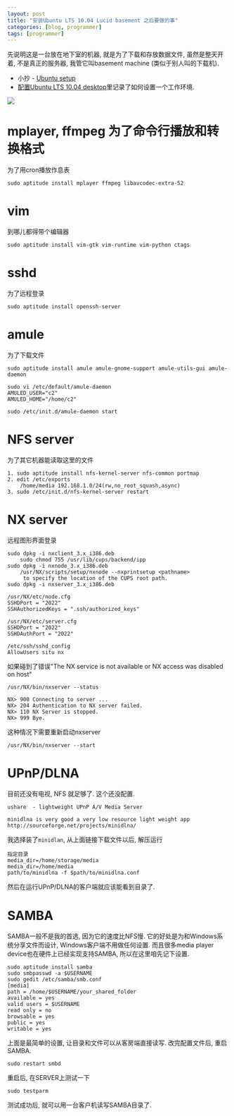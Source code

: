 ```yaml
---
layout: post
title: "安装Ubuntu LTS 10.04 Lucid basement 之后要做的事"
categories: [blog, programmer]
tags: [programmer]
---
```


先说明这是一台放在地下室的机器, 就是为了下载和存放数据文件, 
虽然是整天开着, 不是真正的服务器, 我管它叫basement machine (类似于别人叫的下载机).

 * 小抄 - [Ubuntu setup](/knowledge/entry/ubuntu.html)
 * [配置Ubuntu LTS 10.04 desktop](./ubuntu-desktop.html)里记录了如何设置一个工作环境.

![](http://www.myextralife.com/strips/05-03-2007.jpg)

mplayer, ffmpeg 为了命令行播放和转换格式
==========================================
为了用cron播放作息表

    sudo aptitude install mplayer ffmpeg libavcodec-extra-52

vim
==========================================
到哪儿都得带个编辑器

    sudo aptitude install vim-gtk vim-runtime vim-python ctags

sshd
==========================================
为了远程登录

    sudo aptitude install openssh-server

amule
==========================================
为了下载文件

    sudo aptitude install amule amule-gnome-support amule-utils-gui amule-daemon

    sudo vi /etc/default/amule-daemon
    AMULED_USER="c2"
    AMULED_HOME="/home/c2"

    sudo /etc/init.d/amule-daemon start

NFS server
==========================================
为了其它机器能读取这里的文件

    1. sudo aptitude install nfs-kernel-server nfs-common portmap
    2. edit /etc/exports
        /home/media 192.168.1.0/24(rw,no_root_squash,async)
    3. sudo /etc/init.d/nfs-kernel-server restart

NX server
==========================================
远程图形界面登录

    sudo dpkg -i nxclient_3.x_i386.deb
        sudo chmod 755 /usr/lib/cups/backend/ipp
    sudo dpkg -i nxnode_3.x_i386.deb
        /usr/NX/scripts/setup/nxnode --nxprintsetup <pathname>
         to specify the location of the CUPS root path. 
    sudo dpkg -i nxserver_3.x_i386.deb

    /usr/NX/etc/node.cfg
    SSHDPort = "2022"
    SSHAuthorizedKeys = ".ssh/authorized_keys"

    /usr/NX/etc/server.cfg 
    SSHDPort = "2022"
    SSHDAuthPort = "2022"

    /etc/ssh/sshd_config 
    AllowUsers situ nx

如果碰到了错误"The NX service is not available or NX access was disabled on host"

    /usr/NX/bin/nxserver --status 

    NX> 900 Connecting to server ... 
    NX> 204 Authentication to NX server failed. 
    NX> 110 NX Server is stopped. 
    NX> 999 Bye. 

这种情况下需要重新启动nxserver

    /usr/NX/bin/nxserver --start

UPnP/DLNA
==========================================
目前还没有电视, NFS 就足够了. 这个还没配置.

    ushare  - lightweight UPnP A/V Media Server
    
    minidlna is very good a very low resource light weight app
    http://sourceforge.net/projects/minidlna/

我选择装了`minidlan`, 从上面链接下载文件以后, 解压运行

    指定目录
    media_dir=/home/storage/media
    media_dir=/home/media
    path/to/minidlna -f $path/to/minidlna.conf
    
然后在运行UPnP/DLNA的客户端就应该能看到目录了. 

SAMBA
==========
SAMBA一般不是我的首选, 因为它的速度比NFS慢. 它的好处是为和Windows系统分享文件而设计, Windows客户端不用做任何设置. 而且很多media player device也在硬件上已经实现支持SAMBA, 所以在这里咱先记下设置. 

    sudo aptitude install samba
    sudo smbpasswd -a $USERNAME
    sudo gedit /etc/samba/smb.conf
    [media]
    path = /home/$USERNAME/your_shared_folder
    available = yes
    valid users = $USERNAME
    read only = no
    browsable = yes
    public = yes
    writable = yes

上面是最简单的设置, 让目录和文件可以从客房端直接读写. 改完配置文件后, 重启SAMBA.

    sudo restart smbd

重启后, 在SERVER上测试一下    

    sudo testparm

测试成功后, 就可以用一台客户机读写SAMBA目录了.


